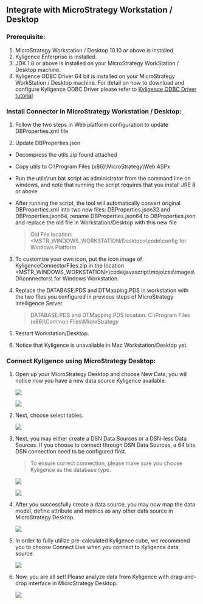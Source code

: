 ## Integrate with MicroStrategy Workstation / Desktop

### Prerequisite:

1. MicroStrategy Workstation / Desktop 10.10 or above is installed.
2. Kyligence Enterprise is installed. 
3. JDK 1.8 or above is installed on your MicroStrategy WorkStation / Desktop machine.
4. Kyligence ODBC Driver 64 bit is installed on your MicroStrategy WorkStation / Desktop machine. 
For detail on how to download and configure Kyligence ODBC Driver please refer to [Kyligence ODBC Driver tutorial](../../driver/odbc/README.md)

### Install Connector in MicroStrategy Workstation / Desktop:

1. Follow the two steps in Web platform configuration to update DBProperties.xml file

2. Update DBProperties.json

  * Decompress the utils.zip found attached
  
  * Copy utils to C:\Program Files (x86)\MicroStrategy\Web ASPx

  * Run the utils\run.bat script as administrator from the command line on windows, and note that running the script requires that you install JRE 8 or above

  * After running the script, the tool will automatically convert original DBProperties.xml into two new files: DBProperties.json32 and DBProperties.json64, rename DBProperties.json64 to DBProperties.json and replace the old file in Workstation/Desktop with this new file

    > Old File location: <MSTR_WINDOWS_WORKSTATION/Desktop>\code\config for Windows Platform

3. To customize your own icon, put the icon image of KyligenceConnectorFiles.zip in the location <MSTR_WINDOWS_WORKSTATION>\code\javascript\mojo\css\images\DI\connectors\ for Windows Workstation.

4. Replace the DATABASE.PDS and DTMapping.PDS in workstation with the two files you configured in previous steps of MicroStrategy Intelligence Server.

   > DATABASE.PDS and DTMapping.PDS location: C:\Program Files (x86)\Common Files\MicroStrategy

5. Restart Workstation/Desktop.

6. Notice that Kyligence is unavailable in Mac Workstation/Desktop yet.

### Connect Kyligence using MicroStrategy Desktop:

1. Open up your MicroStrategy Desktop and choose New Data, you will notice now you have a new data source Kyligence available. 

   ![](../../images/microstrategy_10_8/desktop_1.png)

   ![](../../images/microstrategy_10_8/desktop_2.png)

2. Next, choose select tables. 

   ![](../../images/microstrategy_10_8/desktop_3.png)

3. Next, you may either create a DSN Data Sources or a DSN-less Data Sources. If you choose to connect through DSN Data Sources, a 64 bits DSN connection need to be configured first. 

   > To ensure correct connection, please make sure you choose Kyligence as the database type. 

   ![](../../images/microstrategy_10_8/desktop_4.png)

   ![](../../images/microstrategy_10_8/desktop_5.png)

4. After you successfully create a data source, you may now map the data model, define attribute and metrics as any other data source in MicroStrategy Desktop.

   ![](../../images/microstrategy_10_8/desktop_6.png)

5. In order to fully utilize pre-calculated Kyligence cube, we recommend you to choose Connect Live when you connect to Kyligence data source. 

   ![](../../images/microstrategy_10_8/desktop_7.png)

6. Now, you are all set! Please analyze data from Kyligence with drag-and-drop interface in MicroStrategy Desktop.

   ![](../../images/microstrategy_10_8/desktop_8.png)

